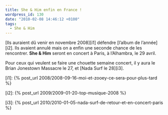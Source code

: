 ```yaml
---
title: She & Him enfin en France !
wordpress_id: 130
date: "2010-02-08 14:46:12 +0100"
tags:
  - She & Him
---
```


[Ils auraient dû venir en novembre 2008][i1] défendre [l’album de l’année][i2].
Ils avaient annulé mais on a enfin une seconde chance de les rencontrer. **She &
Him** seront en concert à Paris, à l’Alhambra, le 29 avril.

Pour ceux qui veulent se faire une chouette semaine concert, il y aura le Brian
Jonestown Massacre le 27, et [Nada Surf le 28][i3].

[i1]: {% post_url 2008/2008-09-16-moi-et-zooey-ce-sera-pour-plus-tard %}

[i2]: {% post_url 2009/2009-01-20-top-musique-2008 %}

[i3]: {% post_url 2010/2010-01-05-nada-surf-de-retour-et-en-concert-paris %}
